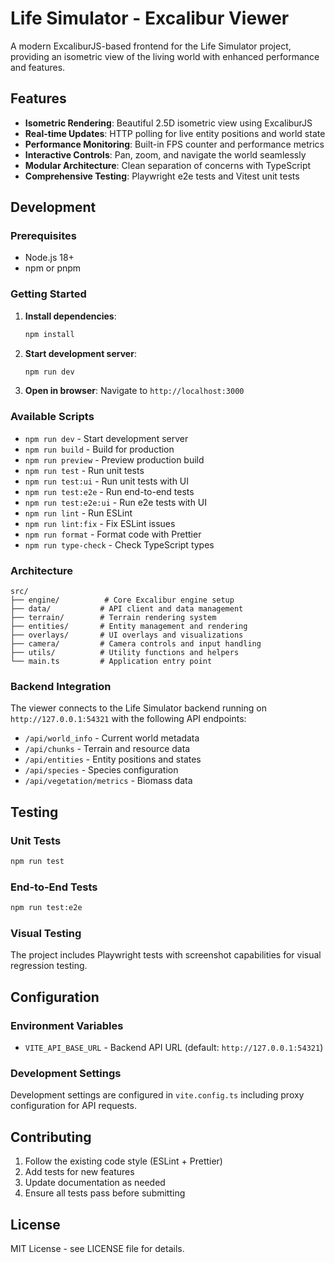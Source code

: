 # Life Simulator - Excalibur Viewer

A modern ExcaliburJS-based frontend for the Life Simulator project, providing an isometric view of the living world with enhanced performance and features.

## Features

- **Isometric Rendering**: Beautiful 2.5D isometric view using ExcaliburJS
- **Real-time Updates**: HTTP polling for live entity positions and world state
- **Performance Monitoring**: Built-in FPS counter and performance metrics
- **Interactive Controls**: Pan, zoom, and navigate the world seamlessly
- **Modular Architecture**: Clean separation of concerns with TypeScript
- **Comprehensive Testing**: Playwright e2e tests and Vitest unit tests

## Development

### Prerequisites

- Node.js 18+
- npm or pnpm

### Getting Started

1. **Install dependencies**:
   ```bash
   npm install
   ```

2. **Start development server**:
   ```bash
   npm run dev
   ```

3. **Open in browser**:
   Navigate to `http://localhost:3000`

### Available Scripts

- `npm run dev` - Start development server
- `npm run build` - Build for production
- `npm run preview` - Preview production build
- `npm run test` - Run unit tests
- `npm run test:ui` - Run unit tests with UI
- `npm run test:e2e` - Run end-to-end tests
- `npm run test:e2e:ui` - Run e2e tests with UI
- `npm run lint` - Run ESLint
- `npm run lint:fix` - Fix ESLint issues
- `npm run format` - Format code with Prettier
- `npm run type-check` - Check TypeScript types

### Architecture

```
src/
├── engine/          # Core Excalibur engine setup
├── data/           # API client and data management
├── terrain/        # Terrain rendering system
├── entities/       # Entity management and rendering
├── overlays/       # UI overlays and visualizations
├── camera/         # Camera controls and input handling
├── utils/          # Utility functions and helpers
└── main.ts         # Application entry point
```

### Backend Integration

The viewer connects to the Life Simulator backend running on `http://127.0.0.1:54321` with the following API endpoints:

- `/api/world_info` - Current world metadata
- `/api/chunks` - Terrain and resource data
- `/api/entities` - Entity positions and states
- `/api/species` - Species configuration
- `/api/vegetation/metrics` - Biomass data

## Testing

### Unit Tests
```bash
npm run test
```

### End-to-End Tests
```bash
npm run test:e2e
```

### Visual Testing
The project includes Playwright tests with screenshot capabilities for visual regression testing.

## Configuration

### Environment Variables

- `VITE_API_BASE_URL` - Backend API URL (default: `http://127.0.0.1:54321`)

### Development Settings

Development settings are configured in `vite.config.ts` including proxy configuration for API requests.

## Contributing

1. Follow the existing code style (ESLint + Prettier)
2. Add tests for new features
3. Update documentation as needed
4. Ensure all tests pass before submitting

## License

MIT License - see LICENSE file for details.